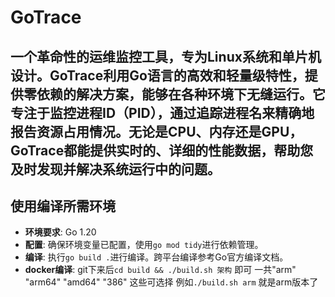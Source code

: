 # GoTrace
一个革命性的运维监控工具，专为Linux系统和单片机设计。GoTrace利用Go语言的高效和轻量级特性，提供零依赖的解决方案，能够在各种环境下无缝运行。它专注于监控进程ID（PID），通过追踪进程名来精确地报告资源占用情况。无论是CPU、内存还是GPU，GoTrace都能提供实时的、详细的性能数据，帮助您及时发现并解决系统运行中的问题。
---
## 使用编译所需环境

- **环境要求**: Go 1.20
- **配置**: 确保环境变量已配置，使用`go mod tidy`进行依赖管理。
- **编译**: 执行`go build .`进行编译。跨平台编译参考Go官方编译文档。
- **docker编译**: git下来后`cd build && ./build.sh 架构` 即可 一共"arm" "arm64" "amd64" "386" 这些可选择 例如`./build.sh arm` 就是arm版本了